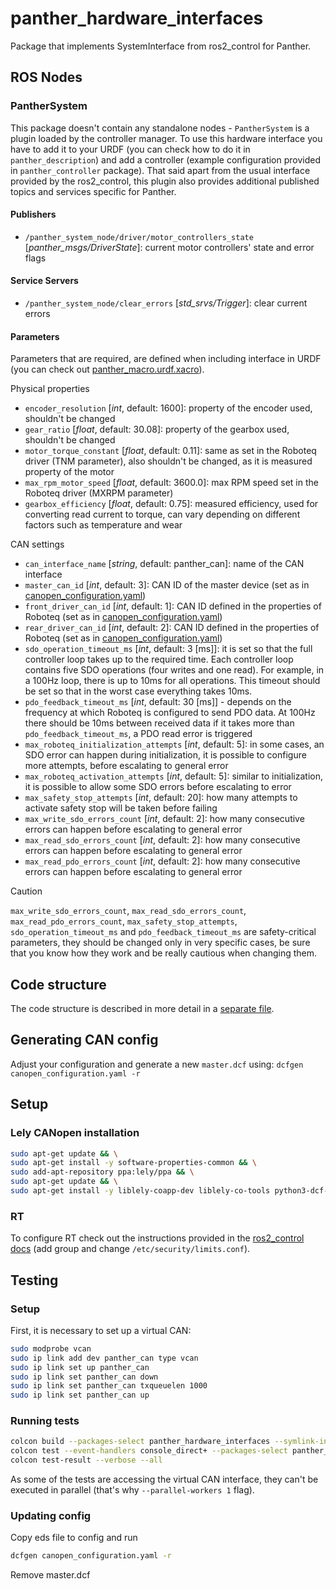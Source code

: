 [//]: # (ROS_API_PACKAGE_START)
[//]: # (ROS_API_PACKAGE_NAME_START)

# panther_hardware_interfaces

[//]: # (ROS_API_PACKAGE_NAME_END)
[//]: # (ROS_API_PACKAGE_DESCRIPTION_START)

Package that implements SystemInterface from ros2_control for Panther.

[//]: # (ROS_API_PACKAGE_DESCRIPTION_END)

## ROS Nodes

[//]: # (ROS_API_NODE_START)
[//]: # (ROS_API_NODE_COMPATIBLE_1_0)
[//]: # (ROS_API_NODE_COMPATIBLE_1_2)
[//]: # (ROS_API_NODE_NAME_START)

### PantherSystem

[//]: # (ROS_API_NODE_NAME_END)
[//]: # (ROS_API_NODE_DESCRIPTION_START)

This package doesn't contain any standalone nodes - `PantherSystem` is a plugin loaded by the controller manager.
To use this hardware interface you have to add it to your URDF (you can check how to do it in `panther_description`) and add a controller (example configuration provided in `panther_controller` package).
That said apart from the usual interface provided by the ros2_control, this plugin also provides additional published topics and services specific for Panther.

[//]: # (ROS_API_NODE_DESCRIPTION_END)

#### Publishers

[//]: # (ROS_API_NODE_PUBLISHERS_START)

- `/panther_system_node/driver/motor_controllers_state` [*panther_msgs/DriverState*]: current motor controllers' state and error flags

[//]: # (ROS_API_NODE_PUBLISHERS_END)

#### Service Servers

[//]: # (ROS_API_NODE_SERVICE_SERVERS_START)

- `/panther_system_node/clear_errors` [*std_srvs/Trigger*]: clear current errors

[//]: # (ROS_API_NODE_SERVICE_SERVERS_END)

#### Parameters

[//]: # (ROS_API_NODE_PARAMETERS_START)

Parameters that are required, are defined when including interface in URDF (you can check out [panther_macro.urdf.xacro](../panther_description/urdf/panther_macro.urdf.xacro)).

Physical properties
 - `encoder_resolution` [*int*, default: 1600]: property of the encoder used, shouldn't be changed
 - `gear_ratio` [*float*, default: 30.08]: property of the gearbox used, shouldn't be changed
 - `motor_torque_constant` [*float*, default: 0.11]: same as set in the Roboteq driver (TNM parameter), also shouldn't be changed, as it is measured property of the motor
 - `max_rpm_motor_speed` [*float*, default: 3600.0]: max RPM speed set in the Roboteq driver (MXRPM parameter)
 - `gearbox_efficiency` [*float*, default: 0.75]: measured efficiency, used for converting read current to torque, can vary depending on different factors such as temperature and wear

CAN settings
 - `can_interface_name` [*string*, default: panther_can]: name of the CAN interface
 - `master_can_id` [*int*, default: 3]: CAN ID of the master device (set as in [canopen_configuration.yaml](./config/canopen_configuration.yaml))
 - `front_driver_can_id` [*int*, default: 1]: CAN ID defined in the properties of Roboteq (set as in [canopen_configuration.yaml](./config/canopen_configuration.yaml))
 - `rear_driver_can_id` [*int*, default: 2]: CAN ID defined in the properties of Roboteq (set as in [canopen_configuration.yaml](./config/canopen_configuration.yaml))
 - `sdo_operation_timeout_ms` [*int*, default: 3 [ms]]: it is set so that the full controller loop takes up to the required time. Each controller loop contains five SDO operations (four writes and one read). For example, in a 100Hz loop, there is up to 10ms for all operations. This timeout should be set so that in the worst case everything takes 10ms.
 - `pdo_feedback_timeout_ms` [*int*, default: 30 [ms]]  - depends on the frequency at which Roboteq is configured to send PDO data. At 100Hz there should be 10ms between received data if it takes more than `pdo_feedback_timeout_ms`, a PDO read error is triggered
 - `max_roboteq_initialization_attempts` [*int*, default: 5]: in some cases, an SDO error can happen during initialization, it is possible to configure more attempts, before escalating to general error
 - `max_roboteq_activation_attempts` [*int*, default: 5]: similar to initialization, it is possible to allow some SDO errors before escalating to error
 - `max_safety_stop_attempts` [*int*, default: 20]: how many attempts to activate safety stop will be taken before failing
 - `max_write_sdo_errors_count` [*int*, default: 2]: how many consecutive errors can happen before escalating to general error
 - `max_read_sdo_errors_count` [*int*, default: 2]: how many consecutive errors can happen before escalating to general error
 - `max_read_pdo_errors_count` [*int*, default: 2]: how many consecutive errors can happen before escalating to general error

> [!CAUTION]
> `max_write_sdo_errors_count`, `max_read_sdo_errors_count`, `max_read_pdo_errors_count`, `max_safety_stop_attempts`, `sdo_operation_timeout_ms` and `pdo_feedback_timeout_ms` are safety-critical parameters, they should be changed only in very specific cases, be sure that you know how they work and be really cautious when changing them.

[//]: # (ROS_API_NODE_PARAMETERS_END)
[//]: # (ROS_API_NODE_END)

## Code structure

The code structure is described in more detail in a [separate file](./CODE_STRUCTURE.md).

## Generating CAN config

Adjust your configuration and generate a new `master.dcf` using:
`dcfgen canopen_configuration.yaml -r`

## Setup

<!-- todo: automate and move it to CMakeLists -->

### Lely CANopen installation

```bash
sudo apt-get update && \
sudo apt-get install -y software-properties-common && \
sudo add-apt-repository ppa:lely/ppa && \
sudo apt-get update && \
sudo apt-get install -y liblely-coapp-dev liblely-co-tools python3-dcf-tools
```

### RT

To configure RT check out the instructions provided in the [ros2_control docs](https://control.ros.org/master/doc/ros2_control/controller_manager/doc/userdoc.html#determinism) (add group and change `/etc/security/limits.conf`).

## Testing

### Setup

First, it is necessary to set up a virtual CAN:

<!-- todo move setup somewhere so the test can be run more easily -->

```bash
sudo modprobe vcan
sudo ip link add dev panther_can type vcan
sudo ip link set up panther_can
sudo ip link set panther_can down
sudo ip link set panther_can txqueuelen 1000
sudo ip link set panther_can up
```

### Running tests

```bash
colcon build --packages-select panther_hardware_interfaces --symlink-install
colcon test --event-handlers console_direct+ --packages-select panther_hardware_interfaces --parallel-workers 1
colcon test-result --verbose --all
```

As some of the tests are accessing the virtual CAN interface, they can't be executed in parallel (that's why `--parallel-workers 1` flag).

### Updating config
Copy eds file to config and run
```bash
dcfgen canopen_configuration.yaml -r
```
Remove master.dcf
